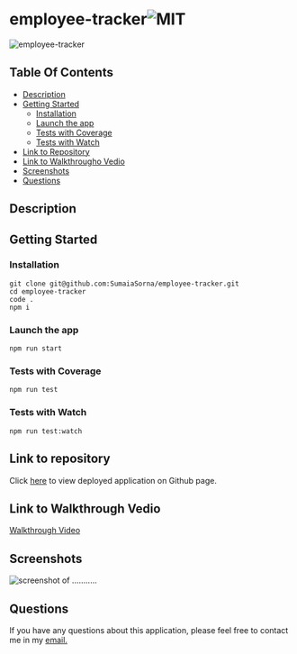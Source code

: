 # employee-tracker![MIT](https://img.shields.io/static/v1?label=MIT&message=License&color=critical)

![employee-tracker](./assets/gif/#)

## Table Of Contents

- [Description](#description)
- [Getting Started](#getting-started)
  - [Installation](#installation)
  - [Launch the app](#launch-the-app)
  - [Tests with Coverage](#tests-with-coverage)
  - [Tests with Watch](#tests-with-watch)
- [Link to Repository](#link-to-repository)
- [Link to Walkthrougho Vedio](#link-to-walkthrough-vedio)
- [Screenshots](#screenshots)
- [Questions](#questions)

## Description

## Getting Started

### Installation

```
git clone git@github.com:SumaiaSorna/employee-tracker.git
cd employee-tracker
code .
npm i
```

### Launch the app

```
npm run start
```

### Tests with Coverage

```
npm run test
```

### Tests with Watch

```
npm run test:watch
```

## Link to repository

Click [here](#) to view deployed application on Github page.

## Link to Walkthrough Vedio

<a href="#">Walkthrough Video</a>

## Screenshots

![screenshot of ...........](./assets/images/#)

## Questions

If you have any questions about this application, please feel free to contact me in my <a href="mailto:sorna.sumaia@gmail.com">email.</a>
